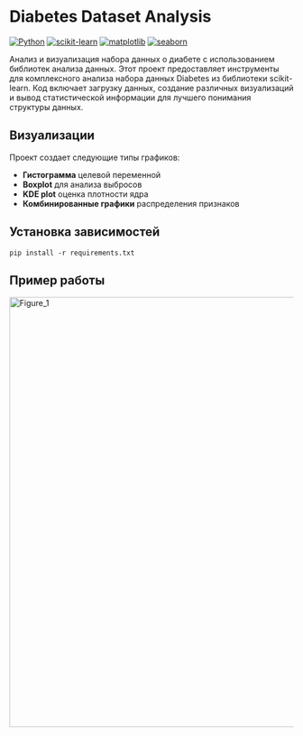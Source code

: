 # Diabetes Dataset Analysis

[![Python](https://img.shields.io/badge/Python-3.6%2B-blue)](https://www.python.org/)
[![scikit-learn](https://img.shields.io/badge/scikit--learn-1.0%2B-orange)](https://scikit-learn.org/)
[![matplotlib](https://img.shields.io/badge/matplotlib-3.5%2B-blue)](https://matplotlib.org/)
[![seaborn](https://img.shields.io/badge/seaborn-0.11%2B-lightblue)](https://seaborn.pydata.org/)

Анализ и визуализация набора данных о диабете с использованием библиотек анализа данных.
Этот проект предоставляет инструменты для комплексного анализа набора данных Diabetes из библиотеки scikit-learn. Код включает загрузку данных, создание различных визуализаций и вывод статистической информации для лучшего понимания структуры данных.


## Визуализации

Проект создает следующие типы графиков:

- **Гистограмма** целевой переменной
- **Boxplot** для анализа выбросов
- **KDE plot** оценка плотности ядра
- **Комбинированные графики** распределения признаков

## Установка зависимостей
```
pip install -r requirements.txt
```

## Пример работы  
<img width="1536" height="762" alt="Figure_1" src="https://github.com/user-attachments/assets/4b058c3a-38d7-4be2-ab5e-46f4b662f947" />
